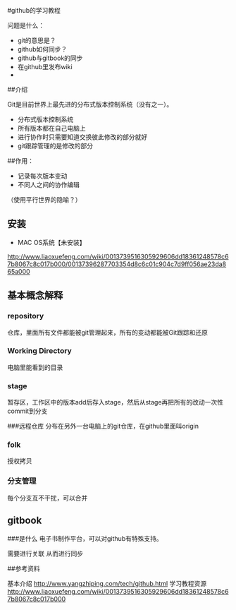#github的学习教程

问题是什么：

  * git的意思是？
  * github如何同步？
  * github与gitbook的同步
  * 在github里发布wiki 
  * 



##介绍

Git是目前世界上最先进的分布式版本控制系统（没有之一）。

* 分布式版本控制系统
* 所有版本都在自己电脑上
* 进行协作时只需要知道交换彼此修改的部分就好
* git跟踪管理的是修改的部分

##作用：

* 记录每次版本变动
* 不同人之间的协作编辑

（使用平行世界的隐喻？）

## 安装

* MAC OS系统【未安装】

http://www.liaoxuefeng.com/wiki/0013739516305929606dd18361248578c67b8067c8c017b000/00137396287703354d8c6c01c904c7d9ff056ae23da865a000

## 基本概念解释

### repository
仓库，里面所有文件都能被git管理起来，所有的变动都能被Git跟踪和还原

### Working Directory
电脑里能看到的目录

### stage
暂存区，工作区中的版本add后存入stage，然后从stage再把所有的改动一次性commit到分支

###远程仓库
分布在另外一台电脑上的git仓库，在github里面叫origin

### folk
授权拷贝

### 分支管理
每个分支互不干扰，可以合并

## gitbook

###是什么
电子书制作平台，可以对github有特殊支持。

需要进行关联 从而进行同步



##参考资料

基本介绍 http://www.yangzhiping.com/tech/github.html
学习教程资源 http://www.liaoxuefeng.com/wiki/0013739516305929606dd18361248578c67b8067c8c017b000